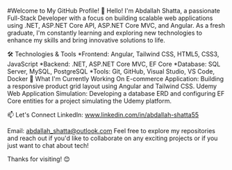 #Welcome to My GitHub Profile! 👋
Hello! I'm Abdallah Shatta, a passionate Full-Stack Developer with a focus on building scalable web applications using .NET, ASP.NET Core API, ASP.NET Core MVC, and Angular. As a fresh graduate, I'm constantly learning and exploring new technologies to enhance my skills and bring innovative solutions to life.

🛠️ Technologies & Tools
*Frontend: Angular, Tailwind CSS, HTML5, CSS3, JavaScript
*Backend: .NET, ASP.NET Core MVC, EF Core
*Database: SQL Server, MySQL, PostgreSQL
*Tools: Git, GitHub, Visual Studio, VS Code, Docker
🌱 What I'm Currently Working On
E-commerce Application: Building a responsive product grid layout using Angular and Tailwind CSS.
Udemy Web Application Simulation: Developing a database ERD and configuring EF Core entities for a project simulating the Udemy platform.
<!--🚀 Projects
[Project 1: Brief description of the project]
[Project 2: Brief description of the project]-->
📫 Let's Connect
LinkedIn: www.linkedin.com/in/abdallah-shatta55
<!--Upwork: Your Upwork Profile-->
Email: abdallah_shatta@outlook.com
Feel free to explore my repositories and reach out if you'd like to collaborate on any exciting projects or if you just want to chat about tech!

Thanks for visiting! 😊
